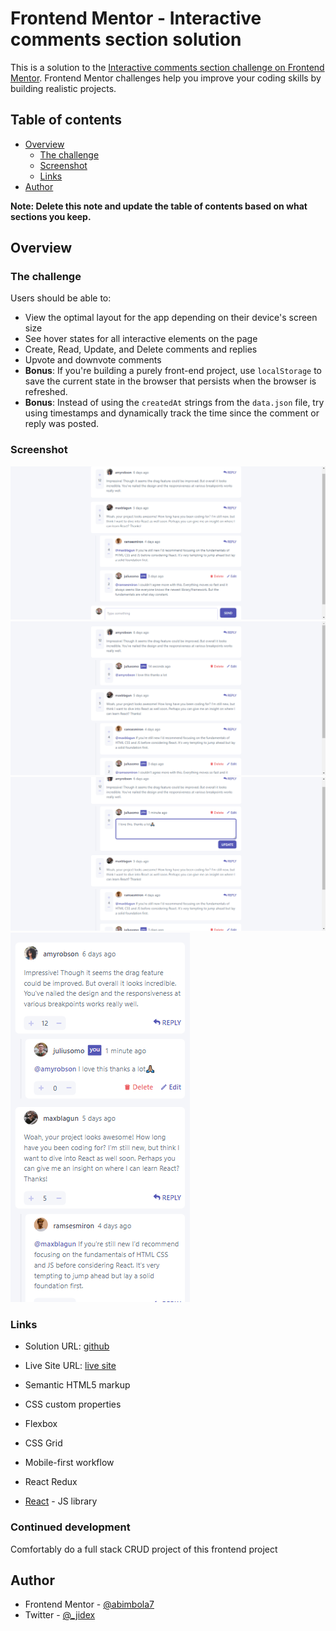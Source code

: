 # Frontend Mentor - Interactive comments section solution

This is a solution to the [Interactive comments section challenge on Frontend Mentor](https://www.frontendmentor.io/challenges/interactive-comments-section-iG1RugEG9). Frontend Mentor challenges help you improve your coding skills by building realistic projects. 

## Table of contents

- [Overview](#overview)
  - [The challenge](#the-challenge)
  - [Screenshot](#screenshot)
  - [Links](#links)
- [Author](#author)

**Note: Delete this note and update the table of contents based on what sections you keep.**

## Overview

### The challenge

Users should be able to:

- View the optimal layout for the app depending on their device's screen size
- See hover states for all interactive elements on the page
- Create, Read, Update, and Delete comments and replies
- Upvote and downvote comments
- **Bonus**: If you're building a purely front-end project, use `localStorage` to save the current state in the browser that persists when the browser is refreshed.
- **Bonus**: Instead of using the `createdAt` strings from the `data.json` file, try using timestamps and dynamically track the time since the comment or reply was posted.

### Screenshot

![desktop](./src/assets/design/desktop_main.png)
![desktop](./src/assets/design/desktop_comment.png)
![desktop](./src/assets/design/desktop_edit.png)
![mobile](./src/assets/design/mobile_main.png)

### Links

- Solution URL: [github](https://github.com/abimbola7/interactive-comment-section)
- Live Site URL: [live site](https://abimbola7.github.io/interactive-comment-section/)

- Semantic HTML5 markup
- CSS custom properties
- Flexbox
- CSS Grid
- Mobile-first workflow
- React Redux
- [React](https://reactjs.org/) - JS library

### Continued development

Comfortably do a full stack CRUD project of this frontend project  

## Author

- Frontend Mentor - [@abimbola7](https://www.frontendmentor.io/profile/abimbola7)
- Twitter - [@_jidex](https://www.twitter.com/_jidex)